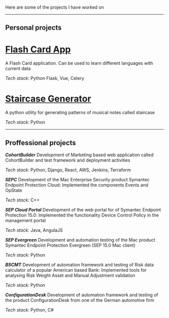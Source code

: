 

Here are some of the projects I have worked on

---
Personal projects
---
# [Flash Card App](https://github.com/spsree4u/flash_card_application)
A Flash Card application. Can be used to learn different languages with current data

*Tech stack:* Python Flask, Vue, Celery

# [Staircase Generator](https://github.com/spsree4u/staircase_generator)
A python utility for generating patterns of musical notes called staircase

*Tech stack:* Python

---
Proffessional projects
---

***CohortBuilder***	Development of Marketing based web application called CohortBuilder and test framework and deployment activities

*Tech stack:* Python, Django, React, AWS, Jenkins, Terraform

***SEPC***	Development of the Mac Enterprise Security product Symantec Endpoint Protection Cloud: Implemented the components Events and OpState

*Tech stack:* C++

***SEP Cloud Portal***	Development of the web portal for of Symantec Endpoint Protection 15.0: Implemented the functionality Device Control Policy in the management portal

*Tech stack:* Java, AngulaJS

***SEP Evergreen***	Development and automation testing of the Mac product Symantec Endpoint Protection Evergreen (SEP 15.0 Mac client)

*Tech stack:* Python

***BSCMT***	Development of automation framework and testing of Risk data calculator of a popular American based Bank: Implemented tools for analysing Risk Weight Asset and Manual Adjustment validation

*Tech stack:* Python

***ConfigurationDesk***	Development of automation framework and testing of the product ConfigurationDesk from one of the German automotive firm

*Tech stack:* Python, C#

